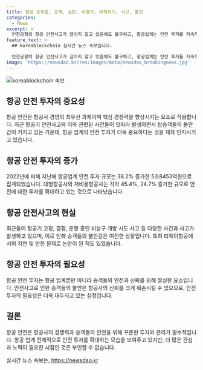 ```yaml
---
title: 항공 승무원, 승객, 실탄, 비행기, 바꿔치기, 사고, 불안
categories:
  - News
excerpt: >
  인천공항의 항공 안전사고가 끊이지 않고 있음에도 불구하고, 항공업계는 안전 투자를 지속적으로 진행 중이다. 국토교통부에 따르면 지난해 항공업계의 안전 투자는 전년 대비 38.2% 증가한 5조8453억원으로 집계되었다. 특히 대형항공사(FSC)와 저비용항공사(LCC)는 각각 45.4%, 24.7% 증가한 규모로 투자를 이어가고 있으나, 이에도 불구하고 승객들의 불안은 여전하다. 최근 빈번한 안전 문제와 사고가 이어지고 있어, 항공업계의 노력에도 불구하고 탑승객의 우려는 여전히 존재한다.
feature_text: >
  ## koreablockchain 실시간 뉴스 속보입니다.

  인천공항의 항공 안전사고가 끊이지 않고 있음에도 불구하고, 항공업계는 안전 투자를 지속적으로 진행 중이다. 국토교통부에 따르면 지난해 항공업계의 안전 투자는 전년 대비 38.2% 증가한 5조8453억원으로 집계되었다. 특히 대형항공사(FSC)와 저비용항공사(LCC)는 각각 45.4%, 24.7% 증가한 규모로 투자를 이어가고 있으나, 이에도 불구하고 승객들의 불안은 여전하다. 최근 빈번한 안전 문제와 사고가 이어지고 있어, 항공업계의 노력에도 불구하고 탑승객의 우려는 여전히 존재한다.
image: 'https://newsdao.kr/res/images/meta/newsdao_breakingnews.jpg'
---
```


<p><img src="https://newsdao.kr/res/images/meta/newsdao_breakingnews.jpg" alt="koreablockchain 속보" /></p>

<h2 data-ke-size="size26">항공 안전 투자의 중요성</h2>

<p data-ke-size="size16">항공 안전은 항공사 경영의 최우선 과제이며 핵심 경쟁력을 향상시키는 요소로 작용합니다. 최근 항공기 안전사고와 이와 관련된 사건들이 잇따라 발생하면서 탑승객들의 불안감이 커지고 있는 가운데, 항공 업계의 안전 투자가 더욱 중요하다는 것을 재차 인지시키고 있습니다.</p>

<h2 data-ke-size="size26">항공 안전 투자의 증가</h2>

<p data-ke-size="size16">2022년에 비해 지난해 항공업계 안전 투자 규모는 38.2% 증가한 5조8453억원으로 집계되었습니다. 대형항공사와 저비용항공사는 각각 45.4%, 24.7% 증가한 규모로 안전에 대한 투자를 확대하고 있는 것으로 나타났습니다.</p>

<h2 data-ke-size="size26">항공 안전사고의 현실</h2>

<p data-ke-size="size16">최근들어 항공기 고장, 결함, 운항 중인 비상구 개방 시도 사고 등 다양한 사건과 사고가 발생하고 있으며, 이로 인해 승객들의 불안감은 여전한 상황입니다. 특히 티웨이항공에서의 지연 및 안전 문제로 논란이 된 적도 있었습니다.</p>

<h2 data-ke-size="size26">항공 안전 투자의 필요성</h2>

<p data-ke-size="size16">항공 안전 투자는 항공 업계뿐만 아니라 승객들의 안전과 신뢰를 위해 절실한 요소입니다. 안전사고로 인한 승객들의 불안은 항공사의 신뢰를 크게 훼손시킬 수 있으므로, 안전 투자의 필요성은 더욱 대두되고 있는 실정입니다.</p>

<h2 data-ke-size="size26">결론</h2>

<p data-ke-size="size16">항공 안전은 항공사의 경쟁력과 승객들의 안전을 위해 꾸준한 투자와 관리가 필수적입니다. 항공 업계 전체적으로 안전 투자를 확대하는 모습을 보여주고 있지만, 더 많은 관심과 노력이 필요한 시점인 것은 부인할 수 없습니다.</p>
실시간 뉴스 속보는, <a href="https://newsdao.kr" rel="dofollow">https://newsdao.kr</a>


